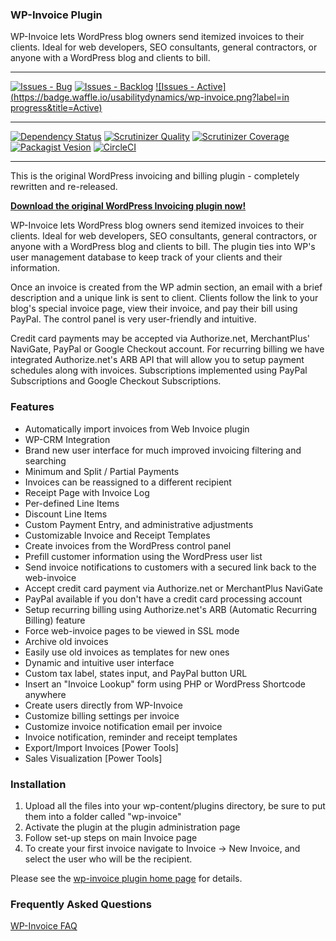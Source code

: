 ### WP-Invoice Plugin

WP-Invoice lets WordPress blog owners send itemized invoices to their clients. Ideal for web developers, SEO consultants, general contractors, or anyone with a WordPress blog and clients to bill.

***
[![Issues - Bug](https://badge.waffle.io/usabilitydynamics/wp-invoice.png?label=bug&title=Bugs)](http://waffle.io/usabilitydynamics/wp-invoice)
[![Issues - Backlog](https://badge.waffle.io/usabilitydynamics/wp-invoice.png?label=backlog&title=Backlog)](http://waffle.io/usabilitydynamics/wp-invoice/)
[![Issues - Active](https://badge.waffle.io/usabilitydynamics/wp-invoice.png?label=in progress&title=Active)](http://waffle.io/usabilitydynamics/wp-invoice/)
***
[![Dependency Status](https://gemnasium.com/usabilitydynamics/wp-invoice.svg)](https://gemnasium.com/usabilitydynamics/wp-invoice)
[![Scrutinizer Quality](http://img.shields.io/scrutinizer/g/usabilitydynamics/wp-invoice.svg)](https://scrutinizer-ci.com/g/usabilitydynamics/wp-invoice)
[![Scrutinizer Coverage](http://img.shields.io/scrutinizer/coverage/g/usabilitydynamics/wp-invoice.svg)](https://scrutinizer-ci.com/g/usabilitydynamics/wp-invoice)
[![Packagist Vesion](http://img.shields.io/packagist/v/usabilitydynamics/wp-invoice.svg)](https://packagist.org/packages/usabilitydynamics/wp-invoice)
[![CircleCI](https://circleci.com/gh/usabilitydynamics/wp-invoice.png)](https://circleci.com/gh/usabilitydynamics/wp-invoice)
***

This is the original WordPress invoicing and billing plugin - completely rewritten and re-released.

**[Download the original WordPress Invoicing plugin now!](http://downloads.wordpress.org/plugin/wp-invoice.zip)**

WP-Invoice lets WordPress blog owners send itemized invoices to their clients. Ideal for web developers, SEO consultants, general contractors, or anyone with a WordPress blog and clients to bill. The plugin ties into WP's user management database to keep track of your clients and their information.

Once an invoice is created from the WP admin section, an email with a brief description and a unique link is sent to client. Clients follow the link to your blog's special invoice page, view their invoice, and pay their bill using PayPal. The control panel is very user-friendly and intuitive.

Credit card payments may be accepted via Authorize.net, MerchantPlus' NaviGate, PayPal or Google Checkout account. For recurring billing we have integrated Authorize.net's ARB API that will allow you to setup payment schedules along with invoices. Subscriptions implemented using PayPal Subscriptions and Google Checkout Subscriptions.

### Features

* Automatically import invoices from Web Invoice plugin
* WP-CRM Integration
* Brand new user interface for much improved invoicing filtering and searching
* Minimum and Split / Partial Payments
* Invoices can be reassigned to a different recipient
* Receipt Page with Invoice Log
* Per-defined Line Items
* Discount Line Items
* Custom Payment Entry, and administrative adjustments
* Customizable Invoice and Receipt Templates
* Create invoices from the WordPress control panel
* Prefill customer information using the WordPress user list
* Send invoice notifications to customers with a secured link back to the web-invoice
* Accept credit card payment via Authorize.net or MerchantPlus NaviGate
* PayPal available if you don't have a credit card processing account
* Setup recurring billing using Authorize.net's ARB (Automatic Recurring Billing) feature
* Force web-invoice pages to be viewed in SSL mode
* Archive old invoices
* Easily use old invoices as templates for new ones
* Dynamic and intuitive user interface
* Custom tax label, states input, and PayPal button URL
* Insert an "Invoice Lookup" form using PHP or WordPress Shortcode anywhere
* Create users directly from WP-Invoice
* Customize billing settings per invoice
* Customize invoice notification email per invoice
* Invoice notification, reminder and receipt templates
* Export/Import Invoices [Power Tools]
* Sales Visualization [Power Tools]

### Installation

1. Upload all the files into your wp-content/plugins directory, be sure to put them into a folder called "wp-invoice"
2. Activate the plugin at the plugin administration page
3. Follow set-up steps on main Invoice page
4. To create your first invoice navigate to Invoice -> New Invoice, and select the user who will be the recipient.

Please see the [wp-invoice plugin home page](https://www.usabilitydynamics.com/product/wp-invoice/) for details.

### Frequently Asked Questions

[WP-Invoice FAQ](http://feedback.usabilitydynamics.com/knowledgebase/topics/41347-wp-invoice)